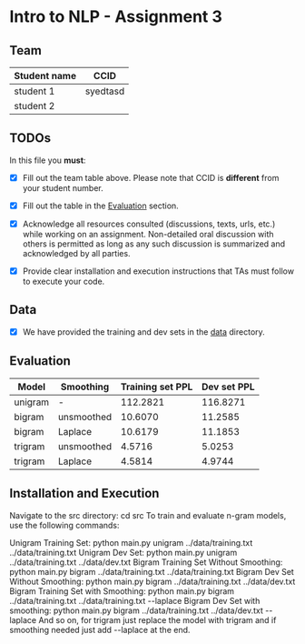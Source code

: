 # Intro to NLP - Assignment 3

## Team
|Student name| CCID |
|------------|------|
|student 1   | syedtasd |
|student 2   |      |

## TODOs

In this file you **must**:
- [x] Fill out the team table above. Please note that CCID is **different** from your student number.
- [x] Fill out the table in the [Evaluation](#evaluation) section.
- [x] Acknowledge all resources consulted (discussions, texts, urls, etc.) while working on an assignment. Non-detailed oral discussion with others is permitted as long as any such discussion is summarized and acknowledged by all parties.
- [x] Provide clear installation and execution instructions that TAs must follow to execute your code.


## Data
- [x] We have provided the training and dev sets in the [data](data) directory.

## Evaluation

|Model           | Smoothing  | Training set PPL | Dev set PPL |
|----------------|----------- | ---------------- | ----------- |
|unigram         | -          |    112.2821      |   116.8271  |
|bigram          | unsmoothed |     10.6070      |    11.2585  |
|bigram          | Laplace    |     10.6179      |    11.1853  |
|trigram         | unsmoothed |       4.5716     |     5.0253  |
|trigram         | Laplace    |        4.5814    |     4.9744  |


## Installation and Execution
Navigate to the src directory:
cd src
To train and evaluate n-gram models, use the following commands:

Unigram Training Set: python main.py unigram ../data/training.txt ../data/training.txt
Unigram Dev Set: python main.py unigram ../data/training.txt ../data/dev.txt
Bigram Training Set Without Smoothing: python main.py bigram ../data/training.txt ../data/training.txt
Bigram Dev Set Without Smoothing: python main.py bigram ../data/training.txt ../data/dev.txt
Bigram Training Set with Smoothing: python main.py bigram ../data/training.txt ../data/training.txt --laplace
Bigram Dev Set with smoothing: python main.py bigram ../data/training.txt ../data/dev.txt --laplace
And so on, for trigram just replace the model with trigram and if smoothing needed just add --laplace at the end.

